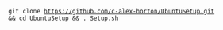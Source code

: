 <code>git clone https://github.com/c-alex-horton/UbuntuSetup.git && cd UbuntuSetup && . Setup.sh</code>
